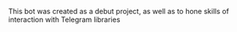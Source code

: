 This bot was created as a debut project, as well as to hone skills of interaction with Telegram libraries
